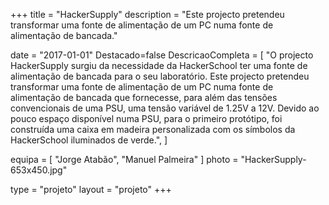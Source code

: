 +++
title = "HackerSupply"
description = "Este projecto pretendeu transformar uma fonte de alimentação de um PC numa fonte de alimentação de bancada."

date = "2017-01-01"
Destacado=false
DescricaoCompleta = [
    "O projecto HackerSupply surgiu da necessidade da HackerSchool ter uma fonte de alimentação de bancada para o seu laboratório. Este projecto pretendeu transformar uma fonte de alimentação de um PC numa fonte de alimentação de bancada que fornecesse, para além das tensões convencionais de uma PSU, uma tensão variável de 1.25V a 12V. Devido ao pouco espaço disponível numa PSU, para o primeiro protótipo, foi construída uma caixa em madeira personalizada com os símbolos da HackerSchool iluminados de verde.",
]

equipa = [
    "Jorge Atabão",
    "Manuel Palmeira"
    ]
photo = "HackerSupply-653x450.jpg"

type = "projeto"
layout = "projeto"
+++

